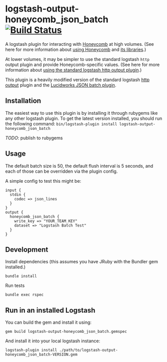 # logstash-output-honeycomb_json_batch [![Build Status](https://travis-ci.org/honeycombio/logstash-output-honeycomb_json_batch.svg?branch=master)](https://travis-ci.org/honeycombio/logstash-output-honeycomb_json_batch)

A logstash plugin for interacting with [Honeycomb](https://honeycomb.io) at high volumes. (See here for more information about [using Honeycomb](https://honeycomb.io/intro/) and [its libraries](https://honeycomb.io/docs/send-data/sdks).)

At lower volumes, it may be simpler to use the standard logstash `http` output plugin and provide Honeycomb-specific values. (See here for more information about [using the standard logstash http output plugin](https://honeycomb.io/docs/send-data/connectors/logstash).)

This plugin is a heavily modified version of the standard logstash [http output](https://github.com/logstash-plugins/logstash-output-http) plugin and the [Lucidworks JSON batch plugin](https://github.com/lucidworks/logstash-output-json_batch).

## Installation

The easiest way to use this plugin is by installing it through rubygems like any other logstash plugin. To get the latest version installed, you should run the following command: `bin/logstash-plugin install logstash-output-honeycomb_json_batch`

*TODO*: publish to rubygems

## Usage

The default batch size is 50, the default flush interval is 5 seconds, and each of those can be overridden via the plugin config.

A simple config to test this might be:

    input {
      stdin {
        codec => json_lines
      }
    }
    output {
      honeycomb_json_batch {
        write_key => "YOUR_TEAM_KEY"
        dataset => "Logstash Batch Test"
      }
    }


## Development

Install dependencies (this assumes you have JRuby with the Bundler gem installed.)

```
bundle install
```

Run tests

```
bundle exec rspec
```

## Run in an installed Logstash

You can build the gem and install it using:

```
gem build logstash-output-honeycomb_json_batch.gemspec
```

And install it into your local logstash instance:

```
logstash-plugin install ./path/to/logstash-output-honeycomb_json_batch-VERSION.gem
```
